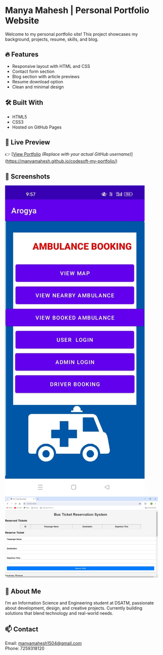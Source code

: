 
# Manya Mahesh | Personal Portfolio Website

Welcome to my personal portfolio site! This project showcases my background, projects, resume, skills, and blog.

## 🔥 Features
- Responsive layout with HTML and CSS
- Contact form section
- Blog section with article previews
- Resume download option
- Clean and minimal design

## 🛠️ Built With
- HTML5
- CSS3
- Hosted on GitHub Pages

## 🚀 Live Preview
👉 [[View Portfolio]([https://yourusername.github.io/my-portfolio/](https://manyamahesh.github.io/codesoft-my-portfolio/)) *(Replace with your actual GitHub username)*](https://manyamahesh.github.io/codesoft-my-portfolio/)

## 📸 Screenshots
![Ambulance App](project1.jpg.png)
![Bus Ticket System](project2.jpg)

## 🙋 About Me
I’m an Information Science and Engineering student at DSATM, passionate about development, design, and creative projects. Currently building solutions that blend technology and real-world needs.

## 📫 Contact
Email: manyamahesh1504@gmail.com  
Phone: 7259318120
